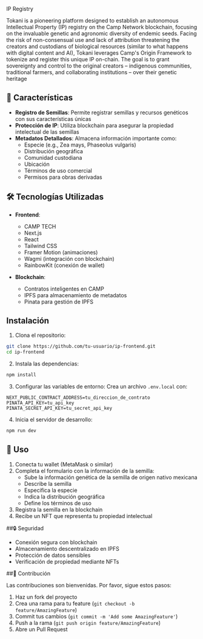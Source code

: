 IP Registry

Tokani is a pioneering platform designed to establish an autonomous Intellectual Property (IP) registry on the Camp Network blockchain, focusing on the invaluable genetic and agronomic diversity of endemic seeds. Facing the risk of non-consensual use and lack of attribution threatening the creators and custodians of biological resources (similar to what happens with digital content and AI), Tokani leverages Camp's Origin Framework to tokenize and register this unique IP on-chain. The goal is to grant sovereignty and control to the original creators – indigenous communities, traditional farmers, and collaborating institutions – over their genetic heritage

## 🌱 Características

- **Registro de Semillas**: Permite registrar semillas y recursos genéticos con sus características únicas
- **Protección de IP**: Utiliza blockchain para asegurar la propiedad intelectual de las semillas
- **Metadatos Detallados**: Almacena información importante como:
  - Especie (e.g., Zea mays, Phaseolus vulgaris)
  - Distribución geográfica
  - Comunidad custodiana
  - Ubicación
  - Términos de uso comercial
  - Permisos para obras derivadas

## 🛠️ Tecnologías Utilizadas

- **Frontend**:
  - CAMP TECH
  - Next.js
  - React
  - Tailwind CSS
  - Framer Motion (animaciones)
  - Wagmi (integración con blockchain)
  - RainbowKit (conexión de wallet)
    

- **Blockchain**:
  - Contratos inteligentes en CAMP
  - IPFS para almacenamiento de metadatos
  - Pinata para gestión de IPFS

##  Instalación

1. Clona el repositorio:
```bash
git clone https://github.com/tu-usuario/ip-frontend.git
cd ip-frontend
```

2. Instala las dependencias:
```bash
npm install
```

3. Configurar las variables de entorno:
Crea un archivo `.env.local` con:
```env
NEXT_PUBLIC_CONTRACT_ADDRESS=tu_direccion_de_contrato
PINATA_API_KEY=tu_api_key
PINATA_SECRET_API_KEY=tu_secret_api_key
```

4. Inicia el servidor de desarrollo:
```bash
npm run dev
```

## 📝 Uso

1. Conecta tu wallet (MetaMask o similar)
2. Completa el formulario con la información de la semilla:
   - Sube la información genética de la semilla de origen nativo mexicana
   - Describe la semilla
   - Especifica la especie
   - Indica la distribución geográfica
   - Define los términos de uso
3. Registra la semilla en la blockchain
4. Recibe un NFT que representa tu propiedad intelectual



 ##🔒 Seguridad

- Conexión segura con blockchain
- Almacenamiento descentralizado en IPFS
- Protección de datos sensibles
- Verificación de propiedad mediante NFTs

##🤝 Contribución

Las contribuciones son bienvenidas. Por favor, sigue estos pasos:

1. Haz un fork del proyecto
2. Crea una rama para tu feature (`git checkout -b feature/AmazingFeature`)
3. Commit tus cambios (`git commit -m 'Add some AmazingFeature'`)
4. Push a la rama (`git push origin feature/AmazingFeature`)
5. Abre un Pull Request


